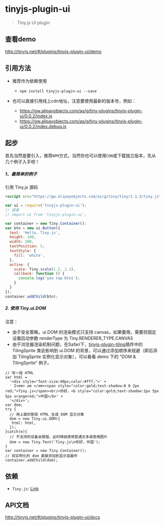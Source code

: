 # tinyjs-plugin-ui

> Tiny.js UI plugin

## 查看demo

http://tinyjs.net/#/plugins/tinyjs-plugin-ui/demo

## 引用方法

- 推荐作为依赖使用

  - `npm install tinyjs-plugin-ui --save`

- 也可以直接引用线上cdn地址，注意要使用最新的版本号，例如：

  - https://gw.alipayobjects.com/as/g/tiny-plugins/tinyjs-plugin-ui/0.0.2/index.js
  - https://gw.alipayobjects.com/as/g/tiny-plugins/tinyjs-plugin-ui/0.0.2/index.debug.js

## 起步
首先当然是要引入，推荐`NPM`方式，当然你也可以使用`CDN`或下载独立版本，先从几个例子入手吧！

##### 1、最简单的例子

引用 Tiny.js 源码
``` html
<script src="https://gw.alipayobjects.com/as/g/tiny/tiny/1.1.5/tiny.js"></script>
```
``` js
var ui = require('tinyjs-plugin-ui');
// 或者
// import ui from 'tinyjs-plugin-ui';

var container = new Tiny.Container();
var btn = new ui.Button({
  text: 'Hello, Tiny.js',
  height: 100,
  width: 200,
  textPosition: 5,
  textStyle: {
    fill: 'white',
  },
  active: {
    scale: Tiny.scale(1.2, 1.1),
    callback: function () {
      console.log('you tap btn1');
    }
  }
});
container.addChild(btn);
```

##### 2. 使用 Tiny.ui.DOM

注意：
<ul>
<li>由于安全策略，ui.DOM 的渲染模式只支持 canvas，如果要用，需要将固定设置启动参数 renderType 为 Tiny.RENDERER_TYPE.CANVAS</li>
<li>由于浏览器渲染机制问题，在Safari下，<a href="http://tinyjs.net/#/plugins/tinyjs-plugin-tiling/docs">tinyjs-plugin-tiling</a>插件中的 TilingSprite 类会影响到 ui.DOM 的背景，可以通过添加顺序来规避（即后添加 TilingSprite 实例化显示对象），可以看看 demo 下的 "DOM & TilingSprite" 例子。</li>
</ul>

```
// 写一段 HTML
var html =
  '<div style="font-size:40px;color:#fff;">' +
  ' I<em> am </em><span style="color:gold;text-shadow:0 0 2px red;">Tiny.js</span><br/>你好，<b style="color:gold;text-shadow:1px 5px 5px orangered;">中国</b>' +
  '</div>';
var dom;
try {
  // 用上面的那段 HTML 生成 DOM 显示对象
  dom = new Tiny.ui.DOM({
   html: html,
  });
}catch(e){
  // 不支持的设备会报错，此时降级使用普通文本或使用图片
  dom = new Tiny.Text('Tiny.js\n你好，中国');
}
var container = new Tiny.Container();
// 将实例化的 dom 直接添加到显示容器中
container.addChild(dom);
```

## 依赖
- `Tiny.js`: [Link](http://tinyjs.net/#/docs/api)

## API文档

http://tinyjs.net/#/plugins/tinyjs-plugin-ui/docs
